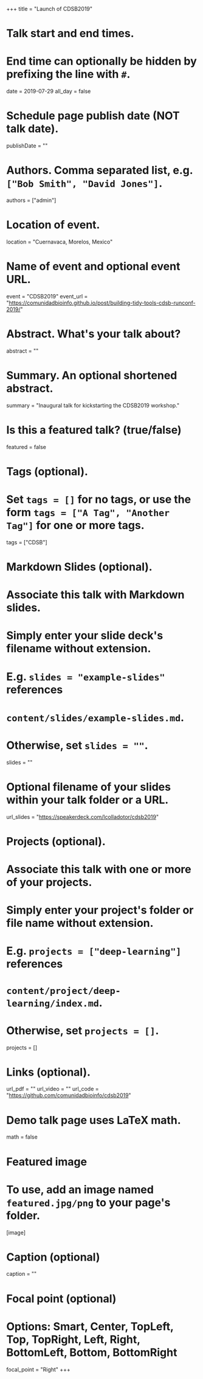 +++
title = "Launch of CDSB2019"

# Talk start and end times.
#   End time can optionally be hidden by prefixing the line with `#`.
date = 2019-07-29
all_day = false

# Schedule page publish date (NOT talk date).
publishDate = ""

# Authors. Comma separated list, e.g. `["Bob Smith", "David Jones"]`.
authors = ["admin"]

# Location of event.
location = "Cuernavaca, Morelos, Mexico"

# Name of event and optional event URL.
event = "CDSB2019"
event_url = "https://comunidadbioinfo.github.io/post/building-tidy-tools-cdsb-runconf-2019/"

# Abstract. What's your talk about?
abstract = ""

# Summary. An optional shortened abstract.
summary = "Inaugural talk for kickstarting the CDSB2019 workshop."

# Is this a featured talk? (true/false)
featured = false

# Tags (optional).
#   Set `tags = []` for no tags, or use the form `tags = ["A Tag", "Another Tag"]` for one or more tags.
tags = ["CDSB"]

# Markdown Slides (optional).
#   Associate this talk with Markdown slides.
#   Simply enter your slide deck's filename without extension.
#   E.g. `slides = "example-slides"` references 
#   `content/slides/example-slides.md`.
#   Otherwise, set `slides = ""`.
slides = ""

# Optional filename of your slides within your talk folder or a URL.
url_slides = "https://speakerdeck.com/lcolladotor/cdsb2019"

# Projects (optional).
#   Associate this talk with one or more of your projects.
#   Simply enter your project's folder or file name without extension.
#   E.g. `projects = ["deep-learning"]` references 
#   `content/project/deep-learning/index.md`.
#   Otherwise, set `projects = []`.
projects = []

# Links (optional).
url_pdf = ""
url_video = ""
url_code = "https://github.com/comunidadbioinfo/cdsb2019"

# Demo talk page uses LaTeX math.
math = false

# Featured image
# To use, add an image named `featured.jpg/png` to your page's folder. 
[image]
  # Caption (optional)
  caption = ""

  # Focal point (optional)
  # Options: Smart, Center, TopLeft, Top, TopRight, Left, Right, BottomLeft, Bottom, BottomRight
  focal_point = "Right"
+++

<script async class="speakerdeck-embed" data-id="b9dd0405a013420682e7d850ab439326" data-ratio="1.77777777777778" src="//speakerdeck.com/assets/embed.js"></script>


